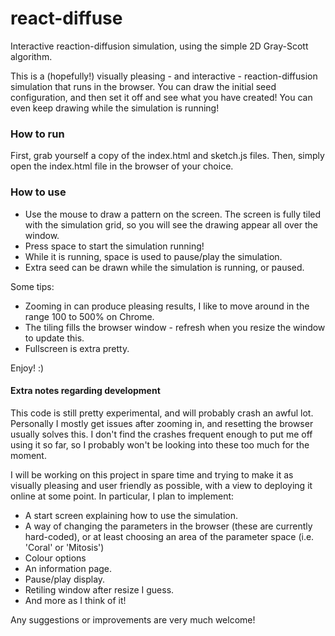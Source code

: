 # react-diffuse
Interactive reaction-diffusion simulation, using the simple 2D Gray-Scott algorithm.

This is a (hopefully!) visually pleasing - and interactive - reaction-diffusion simulation that runs in the browser. You can draw the initial  seed configuration, and then set it off and see what you have created! You can even keep drawing while the simulation is running!

### How to run
First, grab yourself a copy of the index.html and sketch.js files. Then, simply open the index.html file in the browser of your choice.

### How to use
- Use the mouse to draw a pattern on the screen. The screen is fully tiled with the simulation grid, so you will see the drawing appear all over the window.
- Press space to start the simulation running!
- While it is running, space is used to pause/play the simulation.
- Extra seed can be drawn while the simulation is running, or paused.

Some tips:
- Zooming in can produce pleasing results, I like to move around in the range 100 to 500% on Chrome.
- The tiling fills the browser window - refresh when you resize the window to update this.
- Fullscreen is extra pretty.

Enjoy! :) 

#### Extra notes regarding development
This code is still pretty experimental, and will probably crash an awful lot. Personally I mostly get issues after zooming in, and resetting the browser usually solves this. I don't find the crashes frequent enough to put me off using it so far, so I probably won't be looking into these too much for the moment.

I will be working on this project in spare time and trying to make it as visually pleasing and user friendly as possible, with a view to deploying it online at some point. In particular, I plan to implement:
- A start screen explaining how to use the simulation.
- A way of changing the parameters in the browser (these are currently hard-coded), or at least choosing an area of the parameter space (i.e. 'Coral' or 'Mitosis')
- Colour options
- An information page.
- Pause/play display.
- Retiling window after resize I guess.
- And more as I think of it!

Any suggestions or improvements are very much welcome!
